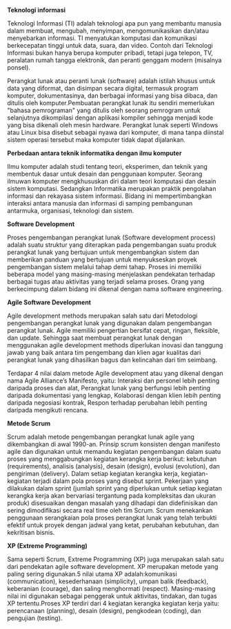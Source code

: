 **Teknologi informasi**

Teknologi Informasi (TI) adalah teknologi apa pun yang membantu manusia dalam membuat, mengubah, menyimpan, mengomunikasikan dan/atau menyebarkan informasi. TI menyatukan komputasi dan komunikasi berkecepatan tinggi untuk data, suara, dan video. Contoh dari Teknologi Informasi bukan hanya berupa komputer pribadi, tetapi juga telepon, TV, peralatan rumah tangga elektronik, dan peranti genggam modern (misalnya ponsel).

Perangkat lunak atau peranti lunak (software) adalah istilah khusus untuk data yang diformat, dan disimpan secara digital, termasuk program komputer, dokumentasinya, dan berbagai informasi yang bisa dibaca, dan ditulis oleh komputer.Pembuatan perangkat lunak itu sendiri memerlukan "bahasa pemrograman" yang ditulis oleh seorang pemrogram untuk selanjutnya dikompilasi dengan aplikasi kompiler sehingga menjadi kode yang bisa dikenali oleh mesin hardware. Perangkat lunak seperti Windows atau Linux bisa disebut sebagai nyawa dari komputer, di mana tanpa diinstal sistem operasi tersebut maka komputer tidak dapat dijalankan.

**Perbedaan antara teknik informatika dengan ilmu komputer**

Ilmu komputer adalah studi tentang teori, eksperimen, dan teknik yang membentuk dasar untuk desain dan penggunaan komputer. Seorang ilmuwan komputer mengkhususkan diri dalam teori komputasi dan desain sistem komputasi. Sedangkan Informatika merupakan praktik pengolahan informasi dan rekayasa sistem informasi. Bidang ini mempertimbangkan interaksi antara manusia dan informasi di samping pembangunan antarmuka, organisasi, teknologi dan sistem. 

**Software Development**

Proses pengembangan perangkat lunak (Software development process) adalah suatu struktur yang diterapkan pada pengembangan suatu produk perangkat lunak yang bertujuan untuk mengembangkan sistem dan memberikan panduan yang bertujuan untuk menyukseskan proyek pengembangan sistem melalui tahap demi tahap. Proses ini memiliki beberapa model yang masing-masing menjelaskan pendekatan terhadap berbagai tugas atau aktivitas yang terjadi selama proses. Orang yang berkecimpung dalam bidang ini dikenal dengan nama software engineering.

**Agile Software Development**

Agile development methods merupakan salah satu dari Metodologi pengembangan perangkat lunak yang digunakan dalam pengembangan perangkat lunak. Agile memiliki pengertian bersifat cepat, ringan, fleksible, dan update. Sehingga saat membuat perangkat lunak dengan menggunakan agile development methods diperlukan inovasi dan tanggung jawab yang baik antara tim pengembang dan klien agar kualitas dari perangkat lunak yang dihasilkan bagus dan kelincahan dari tim seimbang.

Terdapar 4 nilai dalam metode Agile development atau yang dikenal dengan nama Agile Alliance’s Manifesto, yaitu:
Interaksi dan personel lebih penting daripada proses dan alat, Perangkat lunak yang berfungsi lebih penting daripada dokumentasi yang lengkap, Kolaborasi dengan klien lebih penting daripada negosiasi kontrak, Respon terhadap perubahan lebih penting daripada mengikuti rencana.

**Metode Scrum**

Scrum adalah metode pengembangan perangkat lunak agile yang dikembangkan di awal 1990-an. Prinsip scrum konsisten dengan manifesto agile dan digunakan untuk memandu kegiatan pengembangan dalam suatu proses yang menggabungkan kegiatan kerangka kerja berikut: kebutuhan (requirements), analisis (analysis), desain (design), evolusi (evolution), dan pengiriman (delivery). Dalam setiap kegiatan kerangka kerja, kegiatan-kegiatan terjadi dalam pola proses yang disebut sprint. Pekerjaan yang dilakukan dalam sprint (jumlah sprint yang diperlukan untuk setiap kegiatan kerangka kerja akan bervariasi tergantung pada kompleksitas dan ukuran produk) disesuaikan dengan masalah yang dihadapi dan didefinisikan dan sering dimodifikasi secara real time oleh tim Scrum. Scrum menekankan penggunaan serangkaian pola proses perangkat lunak yang telah terbukti efektif untuk proyek dengan jadwal yang ketat, perubahan kebutuhan, dan kekritisan bisnis.

**XP (Extreme Programming)**

Sama seperti Scrum, Extreme Programming (XP) juga merupakan salah satu dari pendekatan agile software development. XP merupakan metode yang paling sering digunakan.5 nilai utama XP adalah:komunikasi (communication), kesederhanaan (simplicity), umpan balik (feedback), keberanian (courage), dan saling menghormati (respect). Masing-masing nilai ini digunakan sebagai penggerak untuk aktivitas, tindakan, dan tugas XP tertentu.Proses XP terdiri dari 4 kegiatan kerangka kegiatan kerja yaitu: perencanaan (planning), desain (design), pengkodean (coding), dan pengujian (testing).
